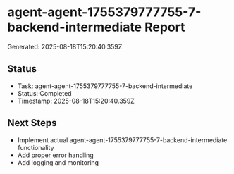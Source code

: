 # agent-agent-1755379777755-7-backend-intermediate Report

Generated: 2025-08-18T15:20:40.359Z

## Status
- Task: agent-agent-1755379777755-7-backend-intermediate
- Status: Completed
- Timestamp: 2025-08-18T15:20:40.359Z

## Next Steps
- Implement actual agent-agent-1755379777755-7-backend-intermediate functionality
- Add proper error handling
- Add logging and monitoring
